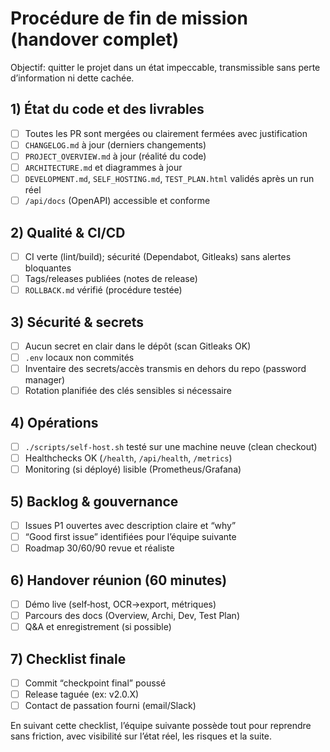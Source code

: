 # Procédure de fin de mission (handover complet)

Objectif: quitter le projet dans un état impeccable, transmissible sans perte d’information ni dette cachée.

## 1) État du code et des livrables
- [ ] Toutes les PR sont mergées ou clairement fermées avec justification
- [ ] `CHANGELOG.md` à jour (derniers changements)
- [ ] `PROJECT_OVERVIEW.md` à jour (réalité du code)
- [ ] `ARCHITECTURE.md` et diagrammes à jour
- [ ] `DEVELOPMENT.md`, `SELF_HOSTING.md`, `TEST_PLAN.html` validés après un run réel
- [ ] `/api/docs` (OpenAPI) accessible et conforme

## 2) Qualité & CI/CD
- [ ] CI verte (lint/build); sécurité (Dependabot, Gitleaks) sans alertes bloquantes
- [ ] Tags/releases publiées (notes de release)
- [ ] `ROLLBACK.md` vérifié (procédure testée)

## 3) Sécurité & secrets
- [ ] Aucun secret en clair dans le dépôt (scan Gitleaks OK)
- [ ] `.env` locaux non commités
- [ ] Inventaire des secrets/accès transmis en dehors du repo (password manager)
- [ ] Rotation planifiée des clés sensibles si nécessaire

## 4) Opérations
- [ ] `./scripts/self-host.sh` testé sur une machine neuve (clean checkout)
- [ ] Healthchecks OK (`/health`, `/api/health`, `/metrics`)
- [ ] Monitoring (si déployé) lisible (Prometheus/Grafana)

## 5) Backlog & gouvernance
- [ ] Issues P1 ouvertes avec description claire et “why”
- [ ] “Good first issue” identifiées pour l’équipe suivante
- [ ] Roadmap 30/60/90 revue et réaliste

## 6) Handover réunion (60 minutes)
- [ ] Démo live (self‑host, OCR→export, métriques)
- [ ] Parcours des docs (Overview, Archi, Dev, Test Plan)
- [ ] Q&A et enregistrement (si possible)

## 7) Checklist finale
- [ ] Commit “checkpoint final” poussé
- [ ] Release taguée (ex: v2.0.X)
- [ ] Contact de passation fourni (email/Slack)

En suivant cette checklist, l’équipe suivante possède tout pour reprendre sans friction, avec visibilité sur l’état réel, les risques et la suite.
